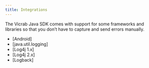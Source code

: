 ```yaml
---
title: Integrations
---
```


The Vicrab Java SDK comes with support for some frameworks and libraries so that you don’t have to capture and send errors manually.

-   [Android]
-   [java.util.logging]
-   [Log4j 1.x]
-   [Log4j 2.x]
-   [Logback]
